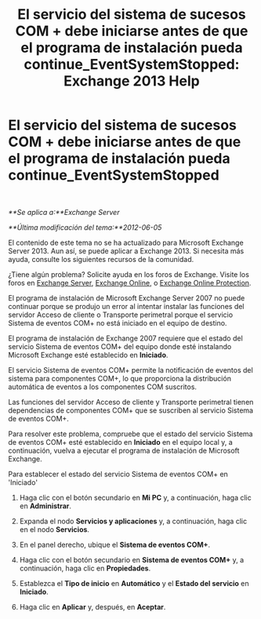 ﻿---
title: 'El servicio del sistema de sucesos COM + debe iniciarse antes de que el programa de instalación pueda continue_EventSystemStopped: Exchange 2013 Help'
TOCTitle: El servicio del sistema de sucesos COM + debe iniciarse antes de que el programa de instalación pueda continue_EventSystemStopped
ms:assetid: 3b8d2ba3-87fb-4749-b4d1-5dfec97e1ca4
ms:mtpsurl: https://technet.microsoft.com/es-es/library/ms.exch.setupreadiness.eventsystemstopped(v=EXCHG.150)
ms:contentKeyID: 48268010
ms.date: 05/22/2018
mtps_version: v=EXCHG.150
ms.translationtype: MT
---

# El servicio del sistema de sucesos COM + debe iniciarse antes de que el programa de instalación pueda continue\_EventSystemStopped

 

_**Se aplica a:**Exchange Server_

_**Última modificación del tema:**2012-06-05_

El contenido de este tema no se ha actualizado para Microsoft Exchange Server 2013. Aun así, se puede aplicar a Exchange 2013. Si necesita más ayuda, consulte los siguientes recursos de la comunidad.

¿Tiene algún problema? Solicite ayuda en los foros de Exchange. Visite los foros en [Exchange Server](https://go.microsoft.com/fwlink/p/?linkid=60612), [Exchange Online](https://go.microsoft.com/fwlink/p/?linkid=267542), o [Exchange Online Protection](https://go.microsoft.com/fwlink/p/?linkid=285351).

El programa de instalación de Microsoft Exchange Server 2007 no puede continuar porque se produjo un error al intentar instalar las funciones del servidor Acceso de cliente o Transporte perimetral porque el servicio Sistema de eventos COM+ no está iniciado en el equipo de destino.

El programa de instalación de Exchange 2007 requiere que el estado del servicio Sistema de eventos COM+ del equipo donde esté instalando Microsoft Exchange esté establecido en **Iniciado**.

El servicio Sistema de eventos COM+ permite la notificación de eventos del sistema para componentes COM+, lo que proporciona la distribución automática de eventos a los componentes COM suscritos.

Las funciones del servidor Acceso de cliente y Transporte perimetral tienen dependencias de componentes COM+ que se suscriben al servicio Sistema de eventos COM+.

Para resolver este problema, compruebe que el estado del servicio Sistema de eventos COM+ esté establecido en **Iniciado** en el equipo local y, a continuación, vuelva a ejecutar el programa de instalación de Microsoft Exchange.

Para establecer el estado del servicio Sistema de eventos COM+ en 'Iniciado'

1.  Haga clic con el botón secundario en **Mi PC** y, a continuación, haga clic en **Administrar**.

2.  Expanda el nodo **Servicios y aplicaciones** y, a continuación, haga clic en el nodo **Servicios**.

3.  En el panel derecho, ubique el **Sistema de eventos COM+**.

4.  Haga clic con el botón secundario en **Sistema de eventos COM+** y, a continuación, haga clic en **Propiedades**.

5.  Establezca el **Tipo de inicio** en **Automático** y el **Estado del servicio** en **Iniciado**.

6.  Haga clic en **Aplicar** y, después, en **Aceptar**.

